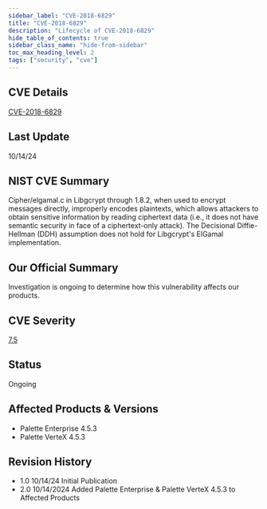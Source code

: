 ```yaml
---
sidebar_label: "CVE-2018-6829"
title: "CVE-2018-6829"
description: "Lifecycle of CVE-2018-6829"
hide_table_of_contents: true
sidebar_class_name: "hide-from-sidebar"
toc_max_heading_level: 2
tags: ["security", "cve"]
---
```


## CVE Details

[CVE-2018-6829](https://nvd.nist.gov/vuln/detail/CVE-2018-6829)

## Last Update

10/14/24

## NIST CVE Summary

Cipher/elgamal.c in Libgcrypt through 1.8.2, when used to encrypt messages directly, improperly encodes plaintexts,
which allows attackers to obtain sensitive information by reading ciphertext data (i.e., it does not have semantic
security in face of a ciphertext-only attack). The Decisional Diffie-Hellman (DDH) assumption does not hold for
Libgcrypt's ElGamal implementation.

## Our Official Summary

Investigation is ongoing to determine how this vulnerability affects our products.

## CVE Severity

[7.5](https://nvd.nist.gov/vuln/detail/CVE-2018-6829)

## Status

Ongoing

## Affected Products & Versions

- Palette Enterprise 4.5.3
- Palette VerteX 4.5.3

## Revision History

- 1.0 10/14/24 Initial Publication
- 2.0 10/14/2024 Added Palette Enterprise & Palette VerteX 4.5.3 to Affected Products
